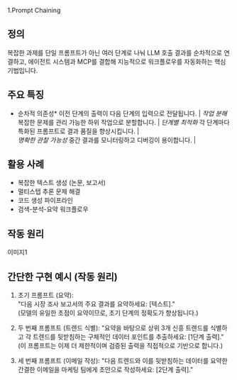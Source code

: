 1.Prompt Chaining 

## 정의

복잡한 과제를 단일 프롬프트가 아닌 여러 단계로 나눠 LLM 호출 결과를 순차적으로 연결하고, 에이전트 시스템과 MCP를 결합해 지능적으로 워크플로우를 자동화하는 핵심 기법입니다. 

## 주요 특징


* 순차적 의존성* 이전 단계의 출력이 다음 단계의 입력으로 전달됩니다. |
*작업 분해* 복잡한 문제를 관리 가능한 하위 작업으로 분할합니다. |
*단계별 최적화* 각 단계마다 특화된 프롬프트로 결과 품질을 향상시킵니다. |  
*명확한 관찰 가능성* 중간 결과를 모니터링하고 디버깅이 용이합니다. |

## 활용 사례

* 복잡한 텍스트 생성 (논문, 보고서) 
* 멀티스텝 추론 문제 해결 
* 코드 생성 파이프라인 
* 검색-분석-요약 워크플로우 

## 작동 원리

이미지1


## 간단한 구현 예시 (작동 원리)

1. 초기 프롬프트 (요약):  
   "다음 시장 조사 보고서의 주요 결과를 요약하세요: [텍스트]."  
   (모델의 유일한 초점이 요약이므로, 초기 단계의 정확도가 향상됩니다.)

2. 두 번째 프롬프트 (트렌드 식별):
   "요약을 바탕으로 상위 3개 신흥 트렌드를 식별하고 각 트렌드를 뒷받침하는 구체적인 데이터 포인트를 추출하세요: [1단계 출력]."  
   (이 프롬프트는 이제 더 제한적이며 검증된 출력을 직접적으로 기반으로 합니다.)

3. 세 번째 프롬프트 (이메일 작성):
   "다음 트렌드와 이를 뒷받침하는 데이터를 요약한 간결한 이메일을 마케팅 팀에게 초안으로 작성하세요: [2단계 출력]."
